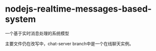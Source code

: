 ﻿nodejs-realtime-messages-based-system
=====================================

一个基于实时消息处理的系统模型


主要文件仍在改写中，chat-server branch中是一个在线聊天实例。